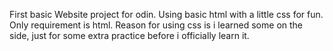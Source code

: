 First basic Website project for odin. Using basic html with a little css for fun. Only requirement is html. Reason for using css is i learned some on the side, just for some extra practice before i officially learn it.